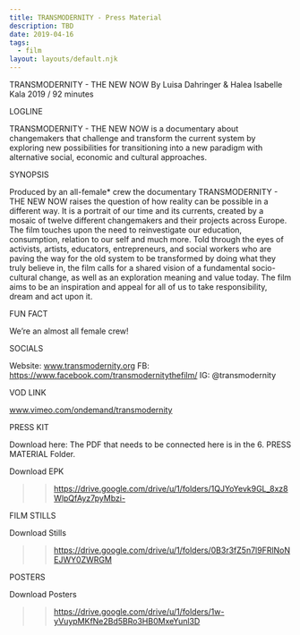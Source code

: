 ```yaml
---
title: TRANSMODERNITY - Press Material
description: TBD
date: 2019-04-16
tags:
  - film
layout: layouts/default.njk
---
```

TRANSMODERNITY - THE NEW NOW
By Luisa Dahringer & Halea Isabelle Kala
2019 / 92 minutes


LOGLINE

TRANSMODERNITY - THE NEW NOW is a documentary about changemakers that challenge and transform the current system by exploring new possibilities for transitioning into a new paradigm with alternative social, economic and cultural approaches.

SYNOPSIS

Produced by an all-female* crew the documentary TRANSMODERNITY - THE NEW NOW raises the question of how reality can be possible in a different way. It is a portrait of our time and its currents, created by a mosaic of twelve different changemakers and their projects across Europe. The film touches upon the need to reinvestigate our education, consumption, relation to our self and much more. Told through the eyes of activists, artists, educators, entrepreneurs, and social workers who are paving the way for the old system to be transformed by doing what they truly believe in, the film calls for a shared vision of a fundamental socio-cultural change, as well as an exploration meaning and value today. The film aims to be an inspiration and appeal for all of us to take responsibility, dream and act upon it.

FUN FACT

We’re an almost all female crew!


SOCIALS

Website: www.transmodernity.org
FB: https://www.facebook.com/transmodernitythefilm/
IG: @transmodernity

VOD LINK

www.vimeo.com/ondemand/transmodernity


PRESS KIT

Download here:
The PDF that needs to be connected here is in the 6. PRESS MATERIAL Folder.

Download EPK
>> https://drive.google.com/drive/u/1/folders/1QJYoYevk9GL_8xz8WlpQfAyz7pyMbzi-


FILM STILLS

Download Stills
>> https://drive.google.com/drive/u/1/folders/0B3r3fZ5n7l9FRlNoNEJWY0ZWRGM


POSTERS

Download Posters
>> https://drive.google.com/drive/u/1/folders/1w-yVuypMKfNe2Bd5BRo3HB0MxeYunl3D

